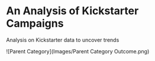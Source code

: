 # An Analysis of Kickstarter Campaigns
Analysis on Kickstarter data to uncover trends

![Parent Category](Images/Parent Category Outcome.png)
